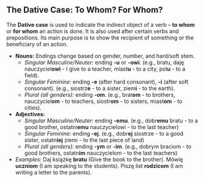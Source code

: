 ## The Dative Case: To Whom? For Whom?

The **Dative case** is used to indicate the indirect object of a verb – **to whom** or **for whom** an action is done. It is also used after certain verbs and prepositions. Its main purpose is to show the recipient of something or the beneficiary of an action.

* **Nouns:** Endings change based on gender, number, and hard/soft stem.
    * *Singular Masculine/Neuter:* ending **-u** or **-owi**. (e.g., bratu, daję nauczyciel**owi** - I give to a teacher, miast**u** - to a city, pol**u** - to a field).
    * *Singular Feminine:* ending **-e** (after hard consonant), **-i** (after soft consonant). (e.g., siostrz**e** - to a sister, ziem**i** - to the earth).
    * *Plural (all genders):* ending **-om**. (e.g., brat**om** - to brothers, nauczyciel**om** - to teachers, siostr**om** - to sisters, miast**om** - to cities).
* **Adjectives:**
    * *Singular Masculine/Neuter:* ending **-emu**. (e.g., dobr**emu** bratu - to a good brother, ostatni**emu** nauczycielowi - to the last teacher)
    * *Singular Feminine:* ending **-ej**. (e.g., dobr**ej** siostrze - to a good sister, ostatn**iej** ziemi - to the last piece of land)
    * *Plural (all genders):* ending **-ym** or **-im**. (e.g., dobrym braciom - to good brothers, ostatn**im** nauczycielom - to the last teachers)
* *Examples:* Daj książkę **bratu** (Give the book to the brother). Mówię **uczniom** (I am speaking to the students). Piszę list **rodzicom** (I am writing a letter to the parents).